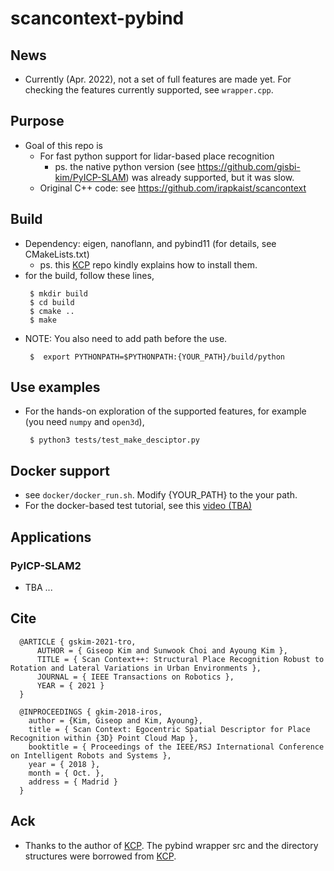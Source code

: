 # scancontext-pybind

## News 
- Currently (Apr. 2022), not a set of full features are made yet. For checking the features currently supported, see `wrapper.cpp`.

## Purpose
- Goal of this repo is 
  - For fast python support for lidar-based place recognition 
    - ps. the native python version (see https://github.com/gisbi-kim/PyICP-SLAM) was already supported, but it was slow.  
  - Original C++ code: see https://github.com/irapkaist/scancontext

## Build 
- Dependency: eigen, nanoflann, and pybind11 (for details, see CMakeLists.txt)
  - ps. this [KCP](https://github.com/StephLin/KCP) repo kindly explains how to install them.  
- for the build, follow these lines,  
  ```
   $ mkdir build
   $ cd build
   $ cmake ..
   $ make
  ```
- NOTE: You also need to add path before the use. 
  ```
   $  export PYTHONPATH=$PYTHONPATH:{YOUR_PATH}/build/python
  ```

## Use examples  
- For the hands-on exploration of the supported features, for example (you need `numpy` and `open3d`),
  ```
   $ python3 tests/test_make_desciptor.py
  ```

## Docker support 
- see `docker/docker_run.sh`. Modify {YOUR_PATH} to the your path.
- For the docker-based test tutorial, see this [video (TBA)](TBA)

## Applications 
### PyICP-SLAM2 
- TBA ... 


## Cite
```
  @ARTICLE { gskim-2021-tro,
      AUTHOR = { Giseop Kim and Sunwook Choi and Ayoung Kim },
      TITLE = { Scan Context++: Structural Place Recognition Robust to Rotation and Lateral Variations in Urban Environments },
      JOURNAL = { IEEE Transactions on Robotics },
      YEAR = { 2021 }
  }

  @INPROCEEDINGS { gkim-2018-iros,
    author = {Kim, Giseop and Kim, Ayoung},
    title = { Scan Context: Egocentric Spatial Descriptor for Place Recognition within {3D} Point Cloud Map },
    booktitle = { Proceedings of the IEEE/RSJ International Conference on Intelligent Robots and Systems },
    year = { 2018 },
    month = { Oct. },
    address = { Madrid }
  }
```
## Ack 
- Thanks to the author of [KCP](https://github.com/StephLin/KCP). The pybind wrapper src and the directory structures were borrowed from [KCP](https://github.com/StephLin/KCP).
